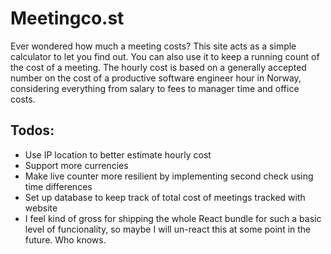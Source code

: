 # Meetingco.st

Ever wondered how much a meeting costs? This site acts as a simple calculator to let you find out. You can also use it to keep a running count of the cost of a meeting. The hourly cost is based on a generally accepted number on the cost of a productive software engineer hour in Norway, considering everything from salary to fees to manager time and office costs.

## Todos:

- Use IP location to better estimate hourly cost
- Support more currencies
- Make live counter more resilient by implementing second check using time differences
- Set up database to keep track of total cost of meetings tracked with website
- I feel kind of gross for shipping the whole React bundle for such a basic level of funcionality, so maybe I will un-react this at some point in the future. Who knows.
